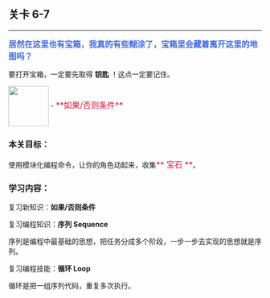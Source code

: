 ## 关卡 6-7

------
<font color=#4169E1 size=3>**居然在这里也有宝箱，我真的有些糊涂了，宝箱里会藏着离开这里的地图吗？**</font>

要打开宝箱，一定要先取得 **钥匙** ！这点一定要记住。

<img src="./scene/image/if_else.png" width = "80" alt="" align=center /> 
 - <font color=#DC143C size=3>**如果/否则条件**</font>

### 本关目标：
使用模块化编程命令，让你的角色动起来，收集<font color=#DC143C size=3>** 宝石 **</font>。

### 学习内容：
复习新知识：**如果/否则条件**

复习编程知识：**序列 Sequence**

序列是编程中最基础的思想，把任务分成多个阶段，一步一步去实现的思想就是序列。

复习编程技能：**循环 Loop**

循环是把一组序列代码，重复多次执行。
